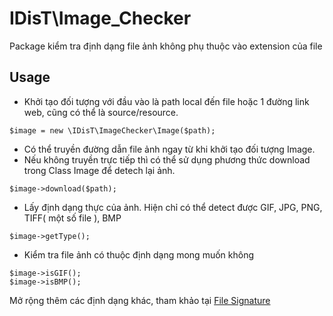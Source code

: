 # IDisT\Image_Checker

Package kiểm tra định dạng file ảnh không phụ thuộc vào extension của file

## Usage

- Khởi tạo đối tượng với đầu vào là  path local đến file hoặc 1 đường link web, cũng có thể là source/resource.


```
$image = new \IDisT\ImageChecker\Image($path);
```

- Có thể truyền đường dẫn file ảnh ngay từ khi khởi tạo đối tượng Image.
- Nếu không truyền trực tiếp thì có thể sử dụng phương thức download trong Class Image để detech lại ảnh.

```
$image->download($path);
```

- Lấy định dạng thực của ảnh. Hiện chỉ có thể detect được GIF, JPG, PNG, TIFF( một số file ), BMP

```
$image->getType();

```
 
- Kiểm tra file ảnh có thuộc định dạng mong muốn không

```
$image->isGIF();
$image->isBMP();

``` 

Mở rộng thêm các định dạng khác, tham khảo tại [File Signature](https://www.garykessler.net/library/file_sigs.html?utm_source=tool.lu)